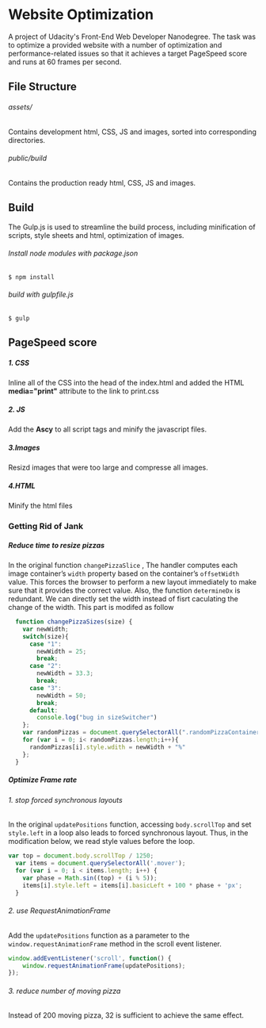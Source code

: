 # Website Optimization

A project of Udacity's Front-End Web Developer Nanodegree. The task was to optimize a provided website with a number of optimization and performance-related issues so that it achieves a target PageSpeed score and runs at 60 frames per second.

## File Structure

###### assets/

Contains development html, CSS, JS and images, sorted into corresponding directories.

###### public/build

Contains the production ready html, CSS, JS and images.

## Build

The Gulp.js is used to streamline the build process, including minification of scripts, style sheets and html, optimization of images.

###### Install node modules with package.json

```
$ npm install 
```

###### build with gulpfile.js

```
$ gulp
```


## PageSpeed score

##### 1. CSS
 
Inline all of the CSS into the head of the index.html and added the HTML **media="print"** attribute to the link to print.css

##### 2. JS

Add the **Ascy** to all script tags and minify the javascript files.

##### 3.Images

Resizd images that were too large and compresse all images.

##### 4.HTML

Minify the html files

### Getting Rid of Jank

##### Reduce time to resize pizzas

In the original function ```changePizzaSlice``` , The handler computes each image container’s ```width``` property based on the container’s ```offsetWidth``` value. This forces the browser to perform a new layout immediately to make sure that it provides the correct value. Also, the function ```determineDx``` is redundant. We can directly set the width instead of fisrt caculating the change of the width. This part is modifed as follow

```js
  function changePizzaSizes(size) {
    var newWidth;
    switch(size){
      case "1":
        newWidth = 25;
        break;
      case "2":
        newWidth = 33.3;
        break;
      case "3":
        newWidth = 50;
        break;
      default:
        console.log("bug in sizeSwitcher")
    };
    var randomPizzas = document.querySelectorAll(".randomPizzaContainer");
    for (var i = 0; i< randomPizzas.length;i++){
      randomPizzas[i].style.wdith = newWidth + "%"
    };
  }
  ```

##### Optimize Frame rate

###### 1. stop forced synchronous layouts
In the original ```updatePositions``` function, accessing ```body.scrollTop``` and set ```style.left``` in a loop also leads to forced synchronous layout. Thus, in the modification below, we read style values before the loop.

```js
var top = document.body.scrollTop / 1250;
  var items = document.querySelectorAll('.mover');
  for (var i = 0; i < items.length; i++) {
    var phase = Math.sin((top) + (i % 5));
    items[i].style.left = items[i].basicLeft + 100 * phase + 'px';
  }
```
###### 2. use RequestAnimationFrame
Add the ```updatePositions``` function as a parameter to the ```window.requestAnimationFrame``` method in the scroll event listener.

```js
window.addEventListener('scroll', function() {
	window.requestAnimationFrame(updatePositions);
});
```
###### 3. reduce number of moving pizza
Instead of 200 moving pizza, 32 is sufficient to achieve the same effect.




